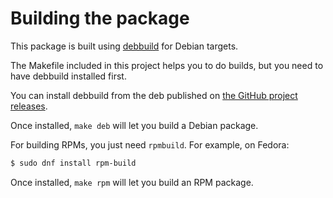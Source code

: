# Building the package

This package is built using [debbuild](https://github.com/debbuild/debbuild) for Debian targets.

The Makefile included in this project helps you to do builds, but you need
to have debbuild installed first.

You can install debbuild from the deb published on [the GitHub project releases](https://github.com/debbuild/debbuild/releases).

Once installed, `make deb` will let you build a Debian package.

For building RPMs, you just need `rpmbuild`. For example, on Fedora:

```bash
$ sudo dnf install rpm-build

```

Once installed, `make rpm` will let you build an RPM package.
